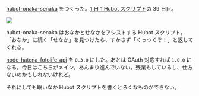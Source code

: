 [hubot-onaka-senaka][gh:bouzuya/hubot-onaka-senaka] をつくった。[1 日 1 Hubot スクリプト][hubot-script-per-day]の 39 日目。

![](http://img.f.hatena.ne.jp/images/fotolife/b/bouzuya/20140822/20140822005235.gif)

hubot-onaka-senaka はおなかとせなかをアシストする Hubot スクリプト。「おなか」に続く「せなか」を見つけたら、すかさず「くっつくぞ！」と返してくれる。

[node-hatena-fotolife-api][gh:bouzuya/node-hatena-fotolife-api] を `0.3.0` にした。あとは OAuth 対応すれば `1.0.0` になる。今日はこちらがメイン。あんまり進んでいない。残業もしているし、仕方ないのかもしれないけれど。

それにしても眠いなか Hubot スクリプトを書くとろくなものができない。

[gh:bouzuya/hubot-onaka-senaka]: https://github.com/bouzuya/hubot-onaka-senaka
[gh:bouzuya/node-hatena-fotolife-api]: https://github.com/bouzuya/node-hatena-fotolife-api
[hubot-script-per-day]: https://blog.bouzuya.net/posts?tags=hubot-script-per-day
